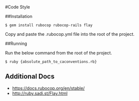 #Code Style

##Installation

```
$ gem install rubocop rubocop-rails flay
```

Copy and paste the .rubocop.yml file into the root of the project.

##Running

Run the below command from the root of the project.

```
$ ruby {absolute_path_to_caconventions.rb}
```
## Additional Docs

* https://docs.rubocop.org/en/stable/
* http://ruby.sadi.st/Flay.html